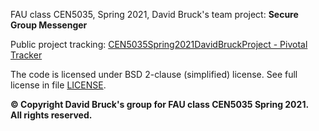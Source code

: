 FAU class CEN5035, Spring 2021, David Bruck's team project: **Secure Group Messenger**



Public project tracking:
[CEN5035Spring2021DavidBruckProject - Pivotal Tracker](https://www.pivotaltracker.com/n/projects/2488115)



The code is licensed under BSD 2-clause (simplified) license. See full license in file [LICENSE](LICENSE).

**&copy; Copyright David Bruck's group for FAU class CEN5035 Spring 2021.  
All rights reserved.**

